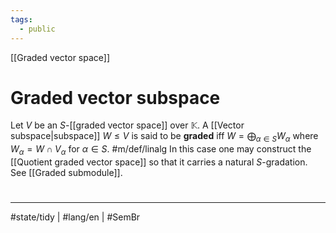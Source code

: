 ```yaml
---
tags:
  - public
---
```

[[Graded vector space]]
# Graded vector subspace

Let $V$ be an $S$-[[graded vector space]] over $\mathbb{K}$.
A [[Vector subspace|subspace]] $W \leq V$  is said to be **graded** iff $W = \bigoplus_{\alpha \in S} W_{\alpha}$ where $W_{\alpha} = W \cap V_{\alpha}$ for $\alpha \in S$. #m/def/linalg 
In this case one may construct the [[Quotient graded vector space]] so that it carries a natural $S$-gradation.
See [[Graded submodule]].


#
---
#state/tidy | #lang/en | #SemBr
